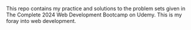This repo contains my practice and solutions to the problem sets given in The Complete 2024 Web Development Bootcamp on Udemy. This is my foray into web development.
